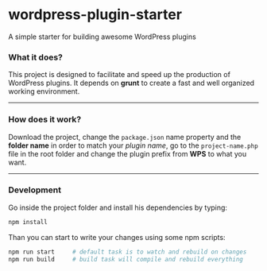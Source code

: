 # wordpress-plugin-starter
A simple starter for building awesome WordPress plugins

### What it does?

This project is designed to facilitate and speed up the production of WordPress plugins.
It depends on __grunt__ to create a fast and well organized working environment.

---

### How does it work?

Download the project, change the `package.json` name property and the **folder name** in order to match your *plugin name*, go to the `project-name.php` file in the root folder and change the plugin prefix from **WPS** to what you want.

---

### Development

Go inside the project folder and install his dependencies by typing:

```bash
npm install
```

Than you can start to write your changes using some npm scripts:

```bash
npm run start     # default task is to watch and rebuild on changes
npm run build     # build task will compile and rebuild everything
```

